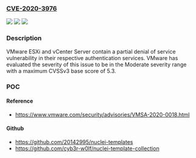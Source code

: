 ### [CVE-2020-3976](https://cve.mitre.org/cgi-bin/cvename.cgi?name=CVE-2020-3976)
![](https://img.shields.io/static/v1?label=Product&message=ESXi%2C%20vCenter%20Server%2C%20and%20Cloud%20Foundation&color=blue)
![](https://img.shields.io/static/v1?label=Version&message=n%2Fa&color=blue)
![](https://img.shields.io/static/v1?label=Vulnerability&message=Partial%20denial%20of%20service&color=brighgreen)

### Description

VMware ESXi and vCenter Server contain a partial denial of service vulnerability in their respective authentication services. VMware has evaluated the severity of this issue to be in the Moderate severity range with a maximum CVSSv3 base score of 5.3.

### POC

#### Reference
- https://www.vmware.com/security/advisories/VMSA-2020-0018.html

#### Github
- https://github.com/20142995/nuclei-templates
- https://github.com/cyb3r-w0lf/nuclei-template-collection

